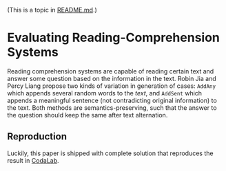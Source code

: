 (This is a topic in [README.md](../README.md).)

# Evaluating Reading-Comprehension Systems

Reading comprehension systems are capable of reading certain text and answer some question based on the information in the text. Robin Jia and Percy Liang propose two kinds of variation in generation of cases: `AddAny` which appends several random words to the *text*, and `AddSent` which appends a meaningful sentence (not contradicting original information) to the text. Both methods are semantics-preserving, such that the answer to the question should keep the same after text alternation.

## Reproduction

Luckily, this paper is shipped with complete solution that reproduces the result in [CodaLab](https://worksheets.codalab.org/worksheets/0xc86d3ebe69a3427d91f9aaa63f7d1e7d/).
